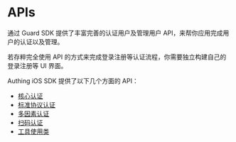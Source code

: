 # APIs

<LastUpdated/>

通过 Guard SDK 提供了丰富完善的认证用户及管理用户 API，来帮你应用完成用户的认证以及管理。

若存粹完全使用 API 的方式来完成登录注册等认证流程，你需要独立构建自己的登录注册等 UI 界面。

Authing iOS SDK 提供了以下几个方面的 API：

- [核心认证](./authentication/README.md)
- [标准协议认证](./protocol/README.md)
- [多因素认证](./mfa/README.md)
- [扫码认证](./scan/README.md)
- [工具使用类](./util/README.md)